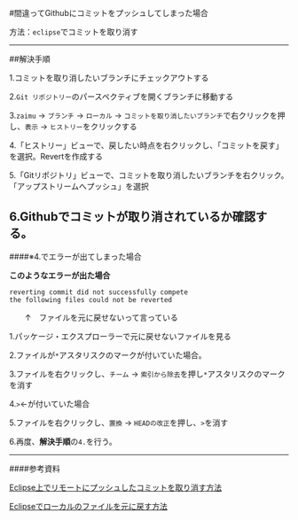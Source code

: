 #間違ってGithubにコミットをプッシュしてしまった場合

方法：`eclipse`でコミットを取り消す

-------------

##解決手順

1.コミットを取り消したいブランチにチェックアウトする

2.`Git リポジトリー`のパースペクティブを開くブランチに移動する

3.`zaimu` -> `ブランチ` -> `ローカル` -> `コミットを取り消したいブランチ`で右クリックを押し、`表示` -> `ヒストリー`をクリックする

4.「ヒストリー」ビューで、戻したい時点を右クリックし、「コミットを戻す」を選択。Revertを作成する

5.「Gitリポジトリ」ビューで、コミットを取り消したいブランチを右クリック。「アップストリームへプッシュ」を選択

6.Githubでコミットが取り消されているか確認する。
　
--------------


####※4.でエラーが出てしまった場合

**このようなエラーが出た場合**
```
reverting commit did not successfully compete
the following files could not be reverted
```
　　↑　ファイルを元に戻せないって言っている

1.パッケージ・エクスプローラーで元に戻せないファイルを見る

2.ファイルが`*`アスタリスクのマークが付いていた場合。

3.ファイルを右クリックし、`チーム` -> `索引から除去`を押し`*`アスタリスクのマークを消す

4.`>`←が付いていた場合

5.ファイルを右クリックし、`置換` -> `HEADの改正`を押し、`>`を消す

6.再度、**解決手順**の`4.`を行う。

-------


####参考資料

[Eclipse上でリモートにプッシュしたコミットを取り消す方法](http://hack.aipo.com/archives/3126/)

[Eclipseでローカルのファイルを元に戻す方法](http://hack.aipo.com/archives/1447/)

